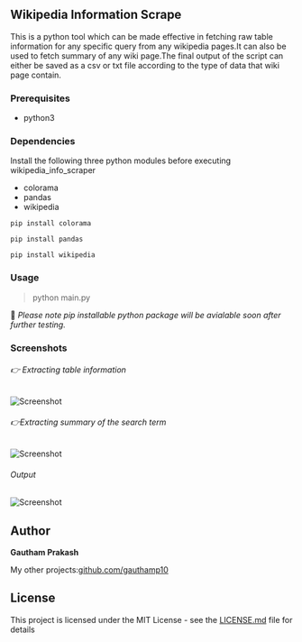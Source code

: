 ## Wikipedia Information Scrape 
This is a python tool which can be made effective in fetching raw table information for any specific query from any wikipedia pages.It can also be used to fetch summary of any wiki page.The final output of the script can either be saved as a csv or txt file according to the type of data that wiki page contain.

### Prerequisites
- python3

### Dependencies

Install the following three python modules before executing wikipedia_info_scraper
- colorama
- pandas
- wikipedia

```
pip install colorama

pip install pandas

pip install wikipedia
```
### Usage

> python main.py


📝 *Please note pip installable python package will be avialable soon after further testing.*

### Screenshots
###### *:point_right: Extracting table information*
![Screenshot](https://raw.githubusercontent.com/gauthamp10/wikiscrape/master/screenie/wiki_scrape.png)

###### *:point_right:Extracting summary of the search term*
![Screenshot](https://raw.githubusercontent.com/gauthamp10/wikiscrape/master/screenie/wiki_scrape2.png)

###### Output

![Screenshot](https://raw.githubusercontent.com/gauthamp10/wikiscrape/master/screenie/out.png)


## Author

 **Gautham Prakash**
 
 My other projects:[github.com/gauthamp10](https://gauthamp10.github.io/)

## License

This project is licensed under the MIT License - see the [LICENSE.md](LICENSE.md) file for details
